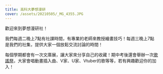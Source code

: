 ```yaml
---
title: 高科大夢想漫研
cover: /assets/20210505/_MG_4355.JPG
---
```


歡迎來到夢想漫研社！

我們每週二晚上7點有社課時間，有專業的老師來教授繪畫技巧！每週三晚上7點是我們的社集，提供大家一個放鬆交流討論的時間！

每個學期都會有一次文庫展，讓大家來分享自己的收藏！期中考後還會舉辦一次[歌謠祭](/tags/歌謠祭)，大家會唱動畫插入曲、V家、U家、Vtuber的歌等等，若有興趣歡迎你的加入！

